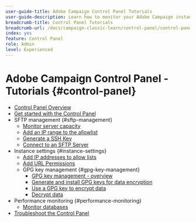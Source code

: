 ```yaml
---
user-guide-title: Adobe Campaign Control Panel Tutorials
user-guide-description: Learn how to monitor your Adobe Campaign instances' key assets and perform administrative tasks in Control Panel.
breadcrumb-title: Control Panel Tutorials
breadcrumb-url: /docs/campaign-classic-learn/control-panel/control-panel-overview.html
index: yes
feature: Control Panel
role: Admin
level: Experienced
---
```


# Adobe Campaign Control Panel - Tutorials {#control-panel}

+ [Control Panel Overview](/help/control-panel-tutorials/control-panel-overview.md)
+ [Get started with the Control Panel](/help/control-panel-tutorials/get-started.md)
+ SFTP management {#sftp-management}
    + [Monitor server capacity](/help/control-panel-tutorials/sftp-management/monitor-server-capacity.md)
    + [Add an IP range to the allowlist](/help/control-panel-tutorials/sftp-management/add-ip-range-to-allowlist.md)
    + [Generate a SSH Key](/help/control-panel-tutorials/sftp-management/generate-ssh-key.md)  
    + [Connect to an SFTP Server](/help/control-panel-tutorials/sftp-management/connect-to-sftp-server.md)
+ Instance settings {#instance-settings}
    + [Add IP addresses to allow lists](/help/control-panel-tutorials/instance-settings/ip-allow-listing.md)
    + [Add URL Permissions](/help/control-panel-tutorials/instance-settings/add-url-permissions.md)
    + GPG key management {#gpg-key-management}
      + [GPG key management - overview](/help/control-panel-tutorials/instance-settings/gpg-key-management/gpg-key-management-overview.md)
      + [Generate and install GPG keys for data encryption](/help/control-panel-tutorials/instance-settings/gpg-key-management/generate-and-install-gpg-keys-for-data-encryption.md)
      + [Use a GPG key to encrypt data](/help/control-panel-tutorials/instance-settings/gpg-key-management/use-a-gpg-key-to-encrypt-data.md)
      + [Decrypt data](/help/control-panel-tutorials/instance-settings/gpg-key-management/decrypt-data.md)
+ Performance monitoring {#performance-monitoring}
    + [Monitor databases](/help/control-panel-tutorials/performance-monitoring/monitor-databases.md)
+ [Troubleshoot the Control Panel](/help/control-panel-tutorials/trouble-shooting.md)
